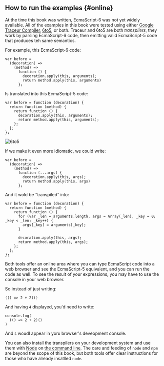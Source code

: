 ## How to run the examples {#online}

At the time this book was written, EcmaScript-6 was not yet widely available. All of the examples in this book were tested using either [Google Traceur Compiler], [6to5], or both. Traceur and 6to5 are both *transpilers*, they work by parsing EcmaScript-6 code, then emitting valid EcmaScript-5 code that produces teh same semantics.

[Google Traceur Compiler]: https://github.com/google/traceur-compiler
[6to5]: http://6to5.org

For example, this EcmaScript-6 code:

    var before =
      (decoration) =>
        (method) =>
          function () {
            decoration.apply(this, arguments);
            return method.apply(this, arguments)
          };

Is translated into this EcmaScript-5 code:

    var before = function (decoration) {
      return function (method) {
        return function () {
          decoration.apply(this, arguments);
          return method.apply(this, arguments);
        };
      };
    };
    
![6to5](images/6to5.png)
    
If we make it even more idiomatic, we could write:

    var before =
      (decoration) =>
        (method) =>
          function (...args) {
            decoration.apply(this, args);
            return method.apply(this, args)
          };
          
And it wold be "transpiled" into:

    var before = function (decoration) {
      return function (method) {
        return function () {
          for (var _len = arguments.length, args = Array(_len), _key = 0; _key < _len; _key++) {
            args[_key] = arguments[_key];
          }

          decoration.apply(this, args);
          return method.apply(this, args);
        };
      };
    };

Both tools offer an online area where you can type EcmaScript code into a web browser and see the EcmaScript-5 equivalent, and you can run the code as well. To see the result of your expressions, you may have to use the console in your web browser.

So instead of just writing:

    (() => 2 + 2)()
    
And having `4` displayed, you'd need to write:

    console.log(
      (() => 2 + 2)()
    )

And `4` woudl appear in yoru browser's deveopment console.

You can also install the transpilers on your development system and use them with [Node] on [the command line][repl]. The care and feeding of `node` and `npm` are beyond the scope of this book, but both tools offer clear instructions for those who have already insatlled `node`.

[repl]: https://en.wikipedia.org/wiki/REPL "Read–eval–print loop"
[Node]: http://nodejs.org/
